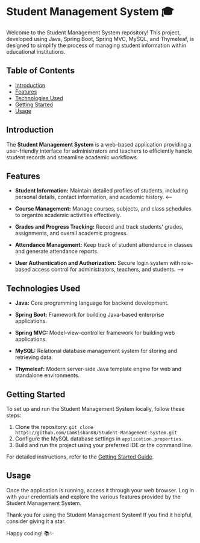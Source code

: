 # Student Management System 🎓

Welcome to the Student Management System repository! This project, developed using Java, Spring Boot, Spring MVC, MySQL, and Thymeleaf, is designed to simplify the process of managing student information within educational institutions.

## Table of Contents

- [Introduction](#introduction)
- [Features](#features)
- [Technologies Used](#technologies-used)
- [Getting Started](#getting-started)
- [Usage](#usage)

## Introduction

The **Student Management System** is a web-based application providing a user-friendly interface for administrators and teachers to efficiently handle student records and streamline academic workflows.

## Features

- **Student Information:** Maintain detailed profiles of students, including personal details, contact information, and academic history.
<--  
- **Course Management:** Manage courses, subjects, and class schedules to organize academic activities effectively.
  
- **Grades and Progress Tracking:** Record and track students' grades, assignments, and overall academic progress.
  
- **Attendance Management:** Keep track of student attendance in classes and generate attendance reports.
  
- **User Authentication and Authorization:** Secure login system with role-based access control for administrators, teachers, and students. -->

## Technologies Used

- **Java:** Core programming language for backend development.
  
- **Spring Boot:** Framework for building Java-based enterprise applications.
  
- **Spring MVC:** Model-view-controller framework for building web applications.
  
- **MySQL:** Relational database management system for storing and retrieving data.
  
- **Thymeleaf:** Modern server-side Java template engine for web and standalone environments.

## Getting Started

To set up and run the Student Management System locally, follow these steps:

1. Clone the repository: `git clone https://github.com/IamKishan08/Student-Management-System.git`
2. Configure the MySQL database settings in `application.properties`.
3. Build and run the project using your preferred IDE or the command line.

For detailed instructions, refer to the [Getting Started Guide](docs/GETTING_STARTED.md).

## Usage

Once the application is running, access it through your web browser. Log in with your credentials and explore the various features provided by the Student Management System.

Thank you for using the Student Management System! If you find it helpful, consider giving it a star.

Happy coding! 📚✨
